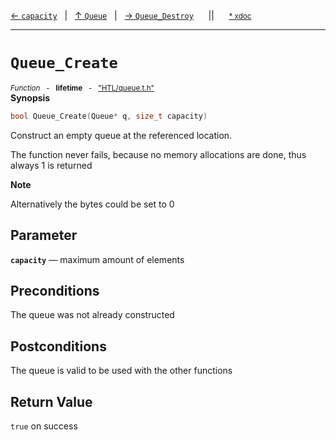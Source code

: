 [&#8592; `capacity`](HTL--queue--queue--capacity.md)&nbsp;&nbsp;&nbsp;|&nbsp;&nbsp;&nbsp;[&#8593; `Queue`](HTL--queue--queue.md)&nbsp;&nbsp;&nbsp;|&nbsp;&nbsp;&nbsp;[&#8594; `Queue_Destroy`](HTL--queue--queue--queue_destroy.md)&nbsp;&nbsp;&nbsp;&nbsp;&nbsp;&nbsp;||&nbsp;&nbsp;&nbsp;&nbsp;&nbsp;&nbsp;<small>[\* xdoc](../xdoc/HTL/queue.xmd#L25)</small>
***

# `Queue_Create`
<small>*Function* &nbsp; - &nbsp; **lifetime** &nbsp; - &nbsp; ["HTL/queue.t.h"](../include/HTL/queue.t.h)</small>  
**Synopsis**

```cpp
bool Queue_Create(Queue* q, size_t capacity)
```

Construct an empty queue at the referenced location.

The function never fails, because no memory allocations
are done, thus always 1 is returned


**Note**  

Alternatively the bytes could be set to 0


## Parameter
**`capacity`** &#8213; maximum amount of elements  
## Preconditions

The queue was not already constructed


## Postconditions

The queue is valid to be used with the other functions



## Return Value

`true` on success


